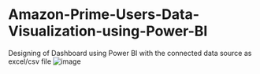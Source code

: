 # Amazon-Prime-Users-Data-Visualization-using-Power-BI
Designing of Dashboard using Power BI with the connected data source as excel/csv file
![image](https://github.com/user-attachments/assets/ec565ef7-ac28-40c9-927d-9109fd4045c8)

